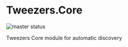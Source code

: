 # Tweezers.Core
![master status](https://ci.appveyor.com/api/projects/status/a27ma2000ffb6wsr/branch/master?svg=true) 

Tweezers Core module for automatic discovery
